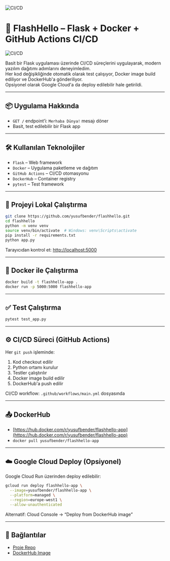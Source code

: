 ![CI/CD](https://github.com/yusufbender/flashhello/actions/workflows/main.yml/badge.svg)

# 🚀 FlashHello – Flask + Docker + GitHub Actions CI/CD

![CI/CD](https://github.com/yusufbender/flashhello/actions/workflows/main.yml/badge.svg)

Basit bir Flask uygulaması üzerinde CI/CD süreçlerini uygulayarak, modern yazılım dağıtımı adımlarını deneyimledim.  
Her kod değişikliğinde otomatik olarak test çalışıyor, Docker image build ediliyor ve DockerHub'a gönderiliyor.  
Opsiyonel olarak Google Cloud'a da deploy edilebilir hale getirildi.

---

## 📦 Uygulama Hakkında

- `GET /` endpoint’i: `Merhaba Dünya!` mesajı döner
- Basit, test edilebilir bir Flask app

---

## 🛠️ Kullanılan Teknolojiler

- `Flask` – Web framework
- `Docker` – Uygulama paketleme ve dağıtım
- `GitHub Actions` – CI/CD otomasyonu
- `DockerHub` – Container registry
- `pytest` – Test framework

---

## 🔧 Projeyi Lokal Çalıştırma

```bash
git clone https://github.com/yusufbender/flashhello.git
cd flashhello
python -m venv venv
source venv/bin/activate  # Windows: venv\Scripts\activate
pip install -r requirements.txt
python app.py
```

Tarayıcıdan kontrol et: [http://localhost:5000](http://localhost:5000)

---

## 🐳 Docker ile Çalıştırma

```bash
docker build -t flashhello-app .
docker run -p 5000:5000 flashhello-app
```

---

## ✅ Test Çalıştırma

```bash
pytest test_app.py
```

---

## ⚙️ CI/CD Süreci (GitHub Actions)

Her `git push` işleminde:

1. Kod checkout edilir  
2. Python ortamı kurulur  
3. Testler çalıştırılır  
4. Docker image build edilir  
5. DockerHub'a push edilir  

CI/CD workflow: `.github/workflows/main.yml` dosyasında

---

## 📤 DockerHub

- [https://hub.docker.com/r/yusufbender/flashhello-app](https://hub.docker.com/r/yusufbender/flashhello-app)
- `docker pull yusufbender/flashhello-app`

---

## ☁️ Google Cloud Deploy (Opsiyonel)

Google Cloud Run üzerinden deploy edilebilir:

```bash
gcloud run deploy flashhello-app \
  --image=yusufbender/flashhello-app \
  --platform=managed \
  --region=europe-west1 \
  --allow-unauthenticated
```

Alternatif: Cloud Console → “Deploy from DockerHub image”

---

## 🔗 Bağlantılar

- [Proje Repo](https://github.com/yusufbender/flashhello)
- [DockerHub Image](https://hub.docker.com/r/yusufbender/flashhello-app)
